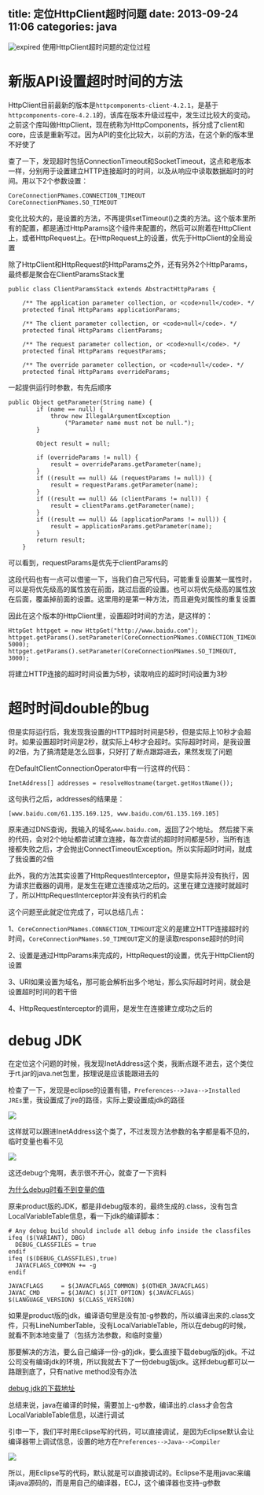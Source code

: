 title: 定位HttpClient超时问题
date: 2013-09-24 11:06
categories: java 
---
![expired](http://pic.kyfxbl.com/expired.jpeg)
使用HttpClient超时问题的定位过程
<!--more-->

# 新版API设置超时时间的方法

HttpClient目前最新的版本是`httpcomponents-client-4.2.1`，是基于`httpcomponents-core-4.2.1`的，该库在版本升级过程中，发生过比较大的变动。之前这个库叫做HttpClient，现在统称为HttpComponents，拆分成了client和core，应该是重新写过。因为API的变化比较大，以前的方法，在这个新的版本里不好使了

查了一下，发现超时包括ConnectionTimeout和SocketTimeout，这点和老版本一样，分别用于设置建立HTTP连接超时的时间，以及从响应中读取数据超时的时间。用以下2个参数设置：

```
CoreConnectionPNames.CONNECTION_TIMEOUT
CoreConnectionPNames.SO_TIMEOUT
```

变化比较大的，是设置的方法，不再提供setTimeout()之类的方法。这个版本里所有的配置，都是通过HttpParams这个组件来配置的，然后可以附着在HttpClient上，或者HttpRequest上。在HttpRequest上的设置，优先于HttpClient的全局设置 

除了HttpClient和HttpRequest的HttpParams之外，还有另外2个HttpParams，最终都是聚合在ClientParamsStack里

```
public class ClientParamsStack extends AbstractHttpParams {

    /** The application parameter collection, or <code>null</code>. */
    protected final HttpParams applicationParams;

    /** The client parameter collection, or <code>null</code>. */
    protected final HttpParams clientParams;

    /** The request parameter collection, or <code>null</code>. */
    protected final HttpParams requestParams;

    /** The override parameter collection, or <code>null</code>. */
    protected final HttpParams overrideParams;
```

一起提供运行时参数，有先后顺序

```
public Object getParameter(String name) {
        if (name == null) {
            throw new IllegalArgumentException
                ("Parameter name must not be null.");
        }

        Object result = null;

        if (overrideParams != null) {
            result = overrideParams.getParameter(name);
        }
        if ((result == null) && (requestParams != null)) {
            result = requestParams.getParameter(name);
        }
        if ((result == null) && (clientParams != null)) {
            result = clientParams.getParameter(name);
        }
        if ((result == null) && (applicationParams != null)) {
            result = applicationParams.getParameter(name);
        }
        return result;
    }
```

可以看到，requestParams是优先于clientParams的

这段代码也有一点可以借鉴一下，当我们自己写代码，可能重复设置某一属性时，可以是将优先级高的属性放在前面，跳过后面的设置。也可以将优先级高的属性放在后面，覆盖掉前面的设置。这里用的是第一种方法，而且避免对属性的重复设置 

因此在这个版本的HttpClient里，设置超时时间的方法，是这样的：

```
HttpGet httpget = new HttpGet("http://www.baidu.com");
httpget.getParams().setParameter(CoreConnectionPNames.CONNECTION_TIMEOUT, 5000);
httpget.getParams().setParameter(CoreConnectionPNames.SO_TIMEOUT, 3000);
```

将建立HTTP连接的超时时间设置为5秒，读取响应的超时时间设置为3秒 

# 超时时间double的bug

但是实际运行后，我发现我设置的HTTP超时时间是5秒，但是实际上10秒才会超时。如果设置超时时间是2秒，就实际上4秒才会超时。实际超时时间，是我设置的2倍，为了搞清楚是怎么回事，只好打了断点跟踪进去，果然发现了问题 

在DefaultClientConnectionOperator中有一行这样的代码：

```
InetAddress[] addresses = resolveHostname(target.getHostName());
```

这句执行之后，addresses的结果是： 

```
[www.baidu.com/61.135.169.125, www.baidu.com/61.135.169.105]
```

原来通过DNS查询，我输入的域名`www.baidu.com`，返回了2个地址。 然后接下来的代码，会对2个地址都尝试建立连接，每次尝试的超时时间都是5秒，当所有连接都失败之后，才会抛出ConnectTimeoutException。所以实际超时时间，就成了我设置的2倍 

此外，我的方法其实设置了HttpRequestInterceptor，但是实际并没有执行，因为请求拦截器的调用，是发生在建立连接成功之后的。这里在建立连接时就超时了，所以HttpRequestInterceptor并没有执行的机会 

这个问题至此就定位完成了，可以总结几点： 

1、`CoreConnectionPNames.CONNECTION_TIMEOUT`定义的是建立HTTP连接超时的时间，`CoreConnectionPNames.SO_TIMEOUT`定义的是读取response超时的时间 

2、设置是通过HttpParams来完成的，HttpRequest的设置，优先于HttpClient的设置 

3、URI如果设置为域名，那可能会解析出多个地址，那么实际超时时间，就会是设置超时时间的若干倍 

4、HttpRequestInterceptor的调用，是发生在连接建立成功之后的 

# debug JDK

在定位这个问题的时候，我发现InetAddress这个类，我断点跟不进去，这个类位于rt.jar的java.net包里，按理说是应该能跟进去的

检查了一下，发现是eclipse的设置有错，`Preferences-->Java-->Installed JREs`里，我设置成了jre的路径，实际上要设置成jdk的路径 

![](http://dl.iteye.com/upload/attachment/0071/6873/cb007616-89ef-3583-95e9-f40a7a317360.png)

这样就可以跟进InetAddress这个类了，不过发现方法参数的名字都是看不见的，临时变量也看不见 

![](http://dl.iteye.com/upload/attachment/0071/6871/f170cf4b-6e14-3682-a95c-3e00df18d70f.png)

这还debug个鬼啊，表示很不开心，就查了一下资料

[为什么debug时看不到变量的值](http://hllvm.group.iteye.com/group/topic/25798) 

原来product版的JDK，都是非debug版本的，最终生成的.class，没有包含LocalVariableTable信息，看一下jdk的编译脚本：

```
# Any debug build should include all debug info inside the classfiles  
ifeq ($(VARIANT), DBG)  
  DEBUG_CLASSFILES = true  
endif  
ifeq ($(DEBUG_CLASSFILES),true)  
  JAVACFLAGS_COMMON += -g  
endif  

JAVACFLAGS     = $(JAVACFLAGS_COMMON) $(OTHER_JAVACFLAGS)  
JAVAC_CMD      = $(JAVAC) $(JIT_OPTION) $(JAVACFLAGS) $(LANGUAGE_VERSION) $(CLASS_VERSION) 
```

如果是product版的jdk，编译语句里是没有加-g参数的，所以编译出来的.class文件，只有LineNumberTable，没有LocalVariableTable，所以在debug的时候，就看不到本地变量了（包括方法参数，和临时变量） 

那要解决的方法，要么自己编译一份-g的jdk，要么直接下载debug版的jdk。不过公司没有编译jdk的环境，所以我就去下了一份debug版jdk。这样debug都可以一路跟到底了，只有native method没有办法

[debug jdk的下载地址](http://jdk6.java.net/download.html) 

总结来说，java在编译的时候，需要加上-g参数，编译出的.class才会包含LocalVariableTable信息，以进行调试 

引申一下，我们平时用Eclipse写的代码，可以直接调试，是因为Eclipse默认会让编译器带上调试信息，设置的地方在`Preferences-->Java-->Compiler` 

![](http://dl.iteye.com/upload/attachment/0071/6869/78d95378-69db-3840-83e8-e5590614e51f.png)

所以，用Eclipse写的代码，默认就是可以直接调试的。Eclipse不是用javac来编译java源码的，而是用自己的编译器，ECJ，这个编译器也支持-g参数